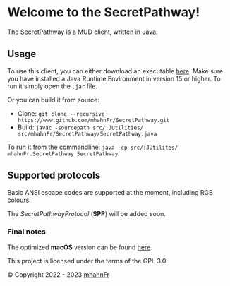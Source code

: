 # Welcome to the SecretPathway!
The SecretPathway is a MUD client, written in Java.

## Usage
To use this client, you can either download an executable [here](https://github.com/mhahnFr/SecretPathway/releases).
Make sure you have installed a Java Runtime Environment in version 15 or higher.
To run it simply open the `.jar` file.

Or you can build it from source:
- Clone: `git clone --recursive https://www.github.com/mhahnFr/SecretPathway.git`
- Build: `javac -sourcepath src/:JUtilities/ src/mhahnFr/SecretPathway/SecretPathway.java`

To run it from the commandline: `java -cp src/:JUtilites/ mhahnFr.SecretPathway.SecretPathway`

## Supported protocols
Basic ANSI escape codes are supported at the moment, including RGB colours.

The *SecretPathwayProtocol* (**SPP**) will be added soon.

### Final notes
The optimized **macOS** version can be found [here](https://www.github.com/mhahnFr/SecretPathway_macOS).

This project is licensed under the terms of the GPL 3.0.

© Copyright 2022 - 2023 [mhahnFr](https://www.github.com/mhahnFr)
